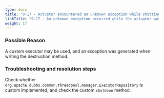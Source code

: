 ```yaml
---
type: docs
title: "0-17 - Actuator encountered an unknown exception while shutting down"
linkTitle: "0-17 - An unknown exception occurred while the actuator was shutting down"
weight: 17
---
```



### Possible Reason

A custom executor may be used, and an exception was generated when writing the destruction method.

### Troubleshooting and resolution steps

Check whether `org.apache.dubbo.common.threadpool.manager.ExecutorRepository` is custom implemented, and check the custom `shutdown` method.

<p style="margin-top: 3rem;"> </p>
